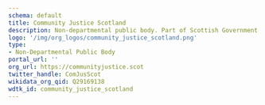 ```yaml
---
schema: default
title: Community Justice Scotland
description: Non-departmental public body. Part of Scottish Government
logo: '/img/org_logos/community_justice_scotland.png'
type:
- Non-Departmental Public Body
portal_url: ''
org_url: https://communityjustice.scot
twitter_handle: ComJusScot
wikidata_org_qid: Q29169138
wdtk_id: community_justice_scotland
---
```

